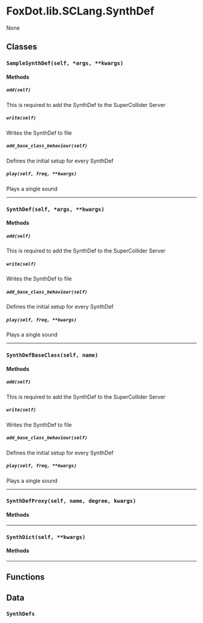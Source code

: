 # FoxDot.lib.SCLang.SynthDef

None

## Classes

### `SampleSynthDef(self, *args, **kwargs)`

#### Methods

##### `add(self)`

This is required to add the SynthDef to the SuperCollider Server 

##### `write(self)`

Writes the SynthDef to file 

##### `add_base_class_behaviour(self)`

Defines the initial setup for every SynthDef 

##### `play(self, freq, **kwargs)`

Plays a single sound 

---

### `SynthDef(self, *args, **kwargs)`

#### Methods

##### `add(self)`

This is required to add the SynthDef to the SuperCollider Server 

##### `write(self)`

Writes the SynthDef to file 

##### `add_base_class_behaviour(self)`

Defines the initial setup for every SynthDef 

##### `play(self, freq, **kwargs)`

Plays a single sound 

---

### `SynthDefBaseClass(self, name)`

#### Methods

##### `add(self)`

This is required to add the SynthDef to the SuperCollider Server 

##### `write(self)`

Writes the SynthDef to file 

##### `add_base_class_behaviour(self)`

Defines the initial setup for every SynthDef 

##### `play(self, freq, **kwargs)`

Plays a single sound 

---

### `SynthDefProxy(self, name, degree, kwargs)`

#### Methods

---

### `SynthDict(self, **kwargs)`

#### Methods

---

## Functions

## Data

### `SynthDefs`



